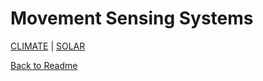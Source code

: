 # Movement Sensing Systems

[CLIMATE](https://github.com/wellsy57/Home-Assistant-Project/blob/master/files/CLIMATE.md) | [SOLAR](https://github.com/wellsy57/Home-Assistant-Project/blob/master/files/SOLAR.md)


[Back to Readme](https://github.com/wellsy57/Home-Assistant-Project/blob/master/README.md)
